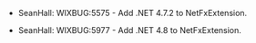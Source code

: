 * SeanHall: WIXBUG:5575 - Add .NET 4.7.2 to NetFxExtension.

* SeanHall: WIXBUG:5977 - Add .NET 4.8 to NetFxExtension.